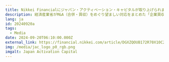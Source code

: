 ```yaml
---
title: Nikkei Financialにジャパン・アクティベーション・キャピタルが取り上げられました - ｢最大の防衛は価値向上｣買収指針1年でJAC大塚氏
description: 経済産業省がM&A（合併・買収）をめぐり望ましい対応をまとめた「企業買収における行動指針」を公表して1年たった。セブン&アイ・ホールディングス（HD）がカナダのコンビニ大手から買収提案を受けるなど、指針が呼び水になったとみられる案件も出てきた。
lang: ja
id: 20240920a
tags:
  - Media
date: 2024-09-20T06:10:00.000Z
external_link: https://financial.nikkei.com/article/DGXZQOUB172R70X10C24A9000000?s=1
img: /media/jac_logo_p0_rgb.png
imgalt: Japan Activation Capital
---
```

